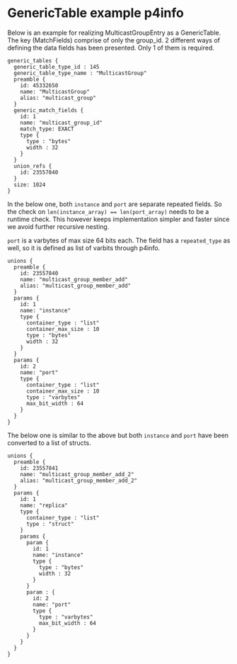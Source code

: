 # GenericTable example p4info

Below is an example for realizing MulticastGroupEntry as a GenericTable.
The key (MatchFields) comprise of only the group_id. 2 different ways of
defining the data fields has been presented. Only 1 of them is required.

```
generic_tables {
  generic_table_type_id : 145
  generic_table_type_name : "MulticastGroup"
  preamble {
    id: 45332650
    name: "MulticastGroup"
    alias: "multicast_group"
  }
  generic_match_fields {
    id: 1
    name: "multicast_group_id"
    match_type: EXACT
    type {
      type : "bytes"
      width : 32
    }
  }
  union_refs {
    id: 23557840
  }
  size: 1024
}
```

In the below one, both `instance` and `port` are separate
repeated fields. So the check on `len(instance_array) == len(port_array)`
needs to be a runtime check. This however keeps implementation simpler
and faster since we avoid further recursive nesting.

`port` is a varbytes of max size 64 bits each. The field has a `repeated_type`
as well, so it is defined as list of varbits through p4info.

```
unions {
  preamble {
    id: 23557840
    name: "multicast_group_member_add"
    alias: "multicast_group_member_add"
  }
  params {
    id: 1
    name: "instance"
    type {
      container_type : "list"
      container_max_size : 10
      type : "bytes"
      width : 32
    }
  }
  params {
    id: 2
    name: "port"
    type {
      container_type : "list"
      container_max_size : 10
      type : "varbytes"
      max_bit_width : 64
    }
  }
}

```

The below one is similar to the above but both `instance` and `port` have
been converted to a list of structs.

```
unions {
  preamble {
    id: 23557841
    name: "multicast_group_member_add_2"
    alias: "multicast_group_member_add_2"
  }
  params {
    id: 1
    name: "replica"
    type {
      container_type : "list"
      type : "struct"
    }
    params {
      param {
        id: 1
        name: "instance"
        type {
          type : "bytes"
          width : 32
        }
      }
      param : {
        id: 2
        name: "port"
        type {
          type : "varbytes"
          max_bit_width : 64
        }
      }
    }
  }
}
```
